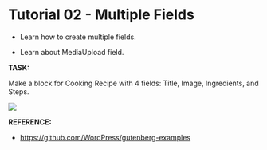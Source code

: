 # Tutorial 02 - Multiple Fields
  
- Learn how to create multiple fields.

- Learn about MediaUpload field.
  
**TASK:**

Make a block for Cooking Recipe with 4 fields: Title, Image, Ingredients, and Steps.

![](https://raw.github.com/hrsetyono/cdn/master/blocks-tutorial/ch02-multiple-richtext.jpg)
  
**REFERENCE:**

- https://github.com/WordPress/gutenberg-examples